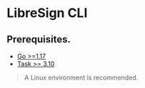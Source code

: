 # LibreSign CLI

## Prerequisites.

- [Go >=1.17](https://golang.org/dl/)
- [Task >= 3.10](https://taskfile.dev/)

> A Linux environment is recommended.